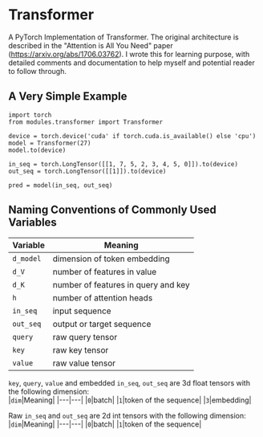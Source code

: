 # Transformer
A PyTorch Implementation of Transformer. The original architecture is described in the "Attention is All You Need" paper (https://arxiv.org/abs/1706.03762).
I wrote this for learning purpose, with detailed comments and documentation to help myself and potential reader to follow through.

## A Very Simple Example
```python3
import torch
from modules.transformer import Transformer

device = torch.device('cuda' if torch.cuda.is_available() else 'cpu')
model = Transformer(27)
model.to(device)

in_seq = torch.LongTensor([[1, 7, 5, 2, 3, 4, 5, 0]]).to(device)
out_seq = torch.LongTensor([[1]]).to(device)

pred = model(in_seq, out_seq)
```

## Naming Conventions of Commonly Used Variables
|Variable|Meaning|
|---|---|
|`d_model`|dimension of token embedding|
|`d_V`|number of features in value|
|`d_K`|number of features in query and key|
|`h`|number of attention heads|
|`in_seq`|input sequence|
|`out_seq`|output or target sequence|
|`query`|raw query tensor|
|`key`|raw key tensor|
|`value`|raw value tensor|
  
`key`, `query`, `value` and embedded `in_seq`, `out_seq` are 3d float tensors with the following dimension:  
|`dim`|Meaning|
|---|---|
|`0`|batch|
|`1`|token of the sequence|
|`3`|embedding|

Raw `in_seq` and `out_seq` are 2d int tensors with the following dimension:  
|`dim`|Meaning|
|---|---|
|`0`|batch|
|`1`|token of the sequence|
